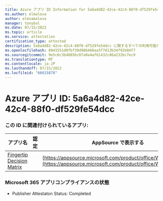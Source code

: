 ```yaml
---
title: Azure アプリ ID Information for 5a6a4d82-42ce-42c4-88f0-df529fe54dcc
ms.author: elmalova
author: elenamalova
manager: tonybal
ms.date: 07/15/2022
ms.topic: article
ms.service: attestation
certification_type: attested
description: 5a6a4d82-42ce-42c4-88f0-df529fe54dcc に関するすべての利用可能なセキュリティとコンプライアンス情報。
ms.openlocfilehash: 8941551d0fbf39d986460aa3f7d13b34f92b04f7
ms.sourcegitcommit: 9e5c6c3b4885bc6fa0a4af61432c86a232bc7ec9
ms.translationtype: MT
ms.contentlocale: ja-JP
ms.lasthandoff: 07/15/2022
ms.locfileid: "66815878"
---
```

# <a name="azure-app-id-5a6a4d82-42ce-42c4-88f0-df529fe54dcc"></a>Azure アプリ ID: 5a6a4d82-42ce-42c4-88f0-df529fe54dcc


### <a name="apps-associated-with-this-id"></a>この ID に関連付けられているアプリ:
| **アプリ名** | **認定** | **AppSource で表示する** |
|--------------|---------------|-----------------------|
| [Fingertip Decision Matrix](../forward/WA200004070.md) |  | [https://appsource.microsoft.com/product/office/WA200004070](https://appsource.microsoft.com/product/office/WA200004070) |

### <a name="microsoft-365-app-compliance-status"></a>Microsoft 365 アプリコンプライアンスの状態
- Publisher Attestaton Status: Completed
